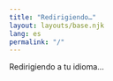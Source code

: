 ```yaml
---
title: "Redirigiendo…"
layout: layouts/base.njk
lang: es
permalink: "/"
---
```

<script>
  const preferred = (navigator.language || 'es').slice(0,2);
  const target = (preferred === 'en') ? '{{ site.baseUrl }}en/' : '{{ site.baseUrl }}es/';
  window.location.replace(target);
</script>
<p>Redirigiendo a tu idioma…</p>
